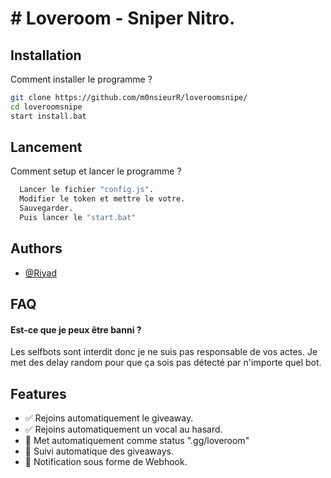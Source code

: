 
# # Loveroom - Sniper Nitro.



## Installation

Comment installer le programme ?

```bash
git clone https://github.com/m0nsieurR/loveroomsnipe/
cd loveroomsnipe
start install.bat
```

## Lancement

Comment setup et lancer le programme ?

```bash
  Lancer le fichier "config.js".
  Modifier le token et mettre le votre.
  Sauvegarder.
  Puis lancer le "start.bat"
```
    
## Authors

- [@Riyad](https://www.github.com/m0nsieurR)


## FAQ

#### Est-ce que je peux être banni ?

Les selfbots sont interdit donc je ne suis pas responsable de vos actes.
Je met des delay random pour que ça sois pas détecté par n'importe quel bot.


## Features

- ✅ Rejoins automatiquement le giveaway.
- ✅ Rejoins automatiquement un vocal au hasard.
- 🔄 Met automatiquement comme status ".gg/loveroom"
- 🔄 Suivi automatique des giveaways.
- 🔄 Notification sous forme de Webhook.
